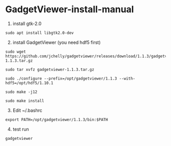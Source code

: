 # GadgetViewer-install-manual

1. install gtk-2.0
```shell
sudo apt install libgtk2.0-dev
```


2. install GadgetViewer (you need hdf5 first)
```shell
sudo wget https://github.com/jchelly/gadgetviewer/releases/download/1.1.3/gadgetviewer-1.1.3.tar.gz

sudo tar xvfz gadgetviewer-1.1.3.tar.gz

sudo ./configure --prefix=/opt/gadgetviewer/1.1.3 --with-hdf5=/opt/hdf5/1.10.1

sudo make -j12

sudo make install
```


3. Edit ~/.bashrc
```shell
export PATH=/opt/gadgetviewer/1.1.3/bin:$PATH
```


4. test run
```shell
gadgetviewer
```
